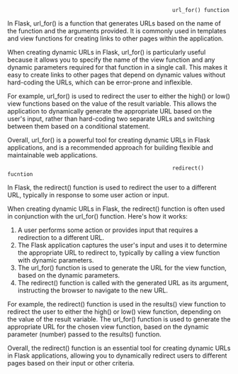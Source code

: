                                                         url_for() function
In Flask, url_for() is a function that generates URLs based on the name of the function and the arguments provided. It is commonly used in templates and view functions for creating links to other pages within the application.

When creating dynamic URLs in Flask, url_for() is particularly useful because it allows you to specify the name of the view function and any dynamic parameters required for that function in a single call. This makes it easy to create links to other pages that depend on dynamic values without hard-coding the URLs, which can be error-prone and inflexible.

For example, url_for() is used to redirect the user to either the high() or low() view functions based on the value of the result variable. This allows the application to dynamically generate the appropriate URL based on the user's input, rather than hard-coding two separate URLs and switching between them based on a conditional statement.

Overall, url_for() is a powerful tool for creating dynamic URLs in Flask applications, and is a recommended approach for building flexible and maintainable web applications.

                                                        redirect() fucntion
In Flask, the redirect() function is used to redirect the user to a different URL, typically in response to some user action or input.

When creating dynamic URLs in Flask, the redirect() function is often used in conjunction with the url_for() function. Here's how it works:

1. A user performs some action or provides input that requires a redirection to a different URL.
2. The Flask application captures the user's input and uses it to determine the appropriate URL to redirect to, typically by calling a view function with dynamic parameters.
3. The url_for() function is used to generate the URL for the view function, based on the dynamic parameters.
4. The redirect() function is called with the generated URL as its argument, instructing the browser to navigate to the new URL.

For example, the redirect() function is used in the results() view function to redirect the user to either the high() or low() view function, depending on the value of the result variable. The url_for() function is used to generate the appropriate URL for the chosen view function, based on the dynamic parameter (number) passed to the results() function.

Overall, the redirect() function is an essential tool for creating dynamic URLs in Flask applications, allowing you to dynamically redirect users to different pages based on their input or other criteria.




                                                        
